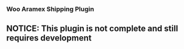 ### Woo Aramex Shipping Plugin ###
## NOTICE: This plugin is not complete and still requires development ##